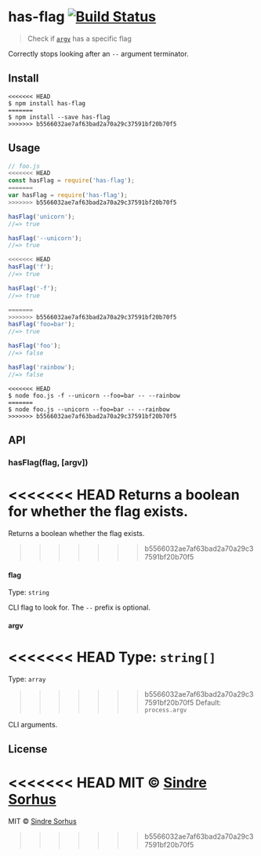 # has-flag [![Build Status](https://travis-ci.org/sindresorhus/has-flag.svg?branch=master)](https://travis-ci.org/sindresorhus/has-flag)

> Check if [`argv`](https://nodejs.org/docs/latest/api/process.html#process_process_argv) has a specific flag

Correctly stops looking after an `--` argument terminator.


## Install

```
<<<<<<< HEAD
$ npm install has-flag
=======
$ npm install --save has-flag
>>>>>>> b5566032ae7af63bad2a70a29c37591bf20b70f5
```


## Usage

```js
// foo.js
<<<<<<< HEAD
const hasFlag = require('has-flag');
=======
var hasFlag = require('has-flag');
>>>>>>> b5566032ae7af63bad2a70a29c37591bf20b70f5

hasFlag('unicorn');
//=> true

hasFlag('--unicorn');
//=> true

<<<<<<< HEAD
hasFlag('f');
//=> true

hasFlag('-f');
//=> true

=======
>>>>>>> b5566032ae7af63bad2a70a29c37591bf20b70f5
hasFlag('foo=bar');
//=> true

hasFlag('foo');
//=> false

hasFlag('rainbow');
//=> false
```

```
<<<<<<< HEAD
$ node foo.js -f --unicorn --foo=bar -- --rainbow
=======
$ node foo.js --unicorn --foo=bar -- --rainbow
>>>>>>> b5566032ae7af63bad2a70a29c37591bf20b70f5
```


## API

### hasFlag(flag, [argv])

<<<<<<< HEAD
Returns a boolean for whether the flag exists.
=======
Returns a boolean whether the flag exists.
>>>>>>> b5566032ae7af63bad2a70a29c37591bf20b70f5

#### flag

Type: `string`

CLI flag to look for. The `--` prefix is optional.

#### argv

<<<<<<< HEAD
Type: `string[]`<br>
=======
Type: `array`  
>>>>>>> b5566032ae7af63bad2a70a29c37591bf20b70f5
Default: `process.argv`

CLI arguments.


## License

<<<<<<< HEAD
MIT © [Sindre Sorhus](https://sindresorhus.com)
=======
MIT © [Sindre Sorhus](http://sindresorhus.com)
>>>>>>> b5566032ae7af63bad2a70a29c37591bf20b70f5
